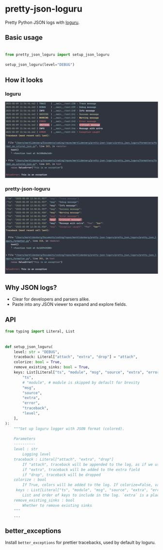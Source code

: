 # pretty-json-loguru

Pretty Python JSON logs with [loguru](https://github.com/Delgan/loguru).

## Basic usage 

```python

from pretty_json_loguru import setup_json_loguru

setup_json_loguru(level="DEBUG")

```


## How it looks 

### loguru

![Before](docs/logger_default.png "Before")

### pretty-json-loguru

![After](docs/logger_pretty_json_loguru.png "After")

## Why JSON logs? 

- Clear for developers and parsers alike.
- Paste into any JSON viewer to expand and explore fields.

## API

```python
from typing import Literal, List


def setup_json_loguru(
	level: str = "DEBUG",
	traceback: Literal["attach", "extra", "drop"] = "attach",
	colorize: bool = True,
	remove_existing_sinks: bool = True,
	keys: List[Literal["ts", "module", "msg", "source", "extra", "error", "traceback", "level"]] = [
		"ts",
		# "module", # module is skipped by default for brevity
		"msg",
		"source",
		"extra",
		"error",
		"traceback",
		"level",
	],
):
    """Set up loguru logger with JSON format (colored).

    Parameters
    ----------
    level : str
        Logging level
    traceback : Literal["attach", "extra", "drop"]
        If "attach", traceback will be appended to the log, as if we use the vanilla formatter.
        if "extra", traceback will be added to the extra field
        if "drop", traceback will be dropped
    colorize : bool
        If True, colors will be added to the log. If colorize=False, vanilla traceback will be used (`traceback.format_exc()`)
     keys : List[Literal["ts", "module", "msg", "source", "extra", "error", "traceback", "level"]]
        List and order of keys to include in the log. `extra` is a placeholder for extra fields
    remove_existing_sinks : bool
        Whether to remove existing sinks
    """
	...
```


## better_exceptions

Install `better_exceptions` for prettier tracebacks, used by default by loguru.